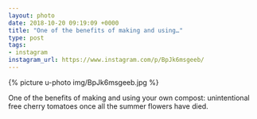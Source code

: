 ```yaml
---
layout: photo
date: 2018-10-20 09:19:09 +0000
title: "One of the benefits of making and using…"
type: post
tags:
- instagram
instagram_url: https://www.instagram.com/p/BpJk6msgeeb/
---
```


{% picture u-photo img/BpJk6msgeeb.jpg %}

One of the benefits of making and using your own compost: unintentional free cherry tomatoes once all the summer flowers have died.
